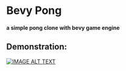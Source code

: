 # Bevy Pong
#### a simple pong clone with bevy game engine


## Demonstration:
[![IMAGE ALT TEXT](http://img.youtube.com/vi/bzyD6kJr3qo/0.jpg)](http://www.youtube.com/watch?v=bzyD6kJr3qo "Demonstration Video")
